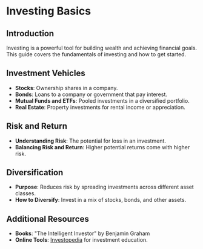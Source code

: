 # Investing Basics

## Introduction
Investing is a powerful tool for building wealth and achieving financial goals. This guide covers the fundamentals of investing and how to get started.

## Investment Vehicles
- **Stocks**: Ownership shares in a company.
- **Bonds**: Loans to a company or government that pay interest.
- **Mutual Funds and ETFs**: Pooled investments in a diversified portfolio.
- **Real Estate**: Property investments for rental income or appreciation.

## Risk and Return
- **Understanding Risk**: The potential for loss in an investment.
- **Balancing Risk and Return**: Higher potential returns come with higher risk.

## Diversification
- **Purpose**: Reduces risk by spreading investments across different asset classes.
- **How to Diversify**: Invest in a mix of stocks, bonds, and other assets.

## Additional Resources
- **Books**: "The Intelligent Investor" by Benjamin Graham
- **Online Tools**: [Investopedia](https://www.investopedia.com/) for investment education. 